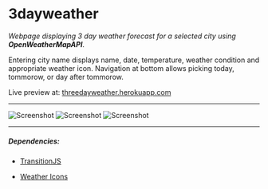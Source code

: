 # 3dayweather
*Webpage displaying 3 day weather forecast for a selected city using __OpenWeatherMapAPI__*.

Entering city name displays name, date, temperature, weather condition and appropriate weather icon.
Navigation at bottom allows picking today, tommorow, or day after tommorow.

Live preview at: [threedayweather.herokuapp.com](https://threedayweather.herokuapp.com/)

---
![Screenshot](https://github.com/ltatarev/screenshots/blob/master/3dayweather/3wa_screen1.png "3wa_screen1")
![Screenshot](https://github.com/ltatarev/screenshots/blob/master/3dayweather/3wa_screen2.png "3wa_screen2")
![Screenshot](https://github.com/ltatarev/screenshots/blob/master/3dayweather/3wa_screen3.png "3wa_screen3")

---

##### Dependencies:

* [TransitionJS](http://www.transitionjs.org/)

* [Weather Icons](https://erikflowers.github.io/weather-icons/)
